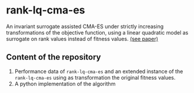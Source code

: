 # rank-lq-cma-es
An invariant surrogate assisted CMA-ES under strictly increasing transformations of the objective function, using a linear quadratic model as surrogate on rank values instead of fitness values. [(see paper)](#)

## Content of the repository
1. Performance data of `rank-lq-cma-es` and an extended instance of the `rank-lq-cma-es` using as transformation the original fitness values.
2. A python implementation of the algorithm
